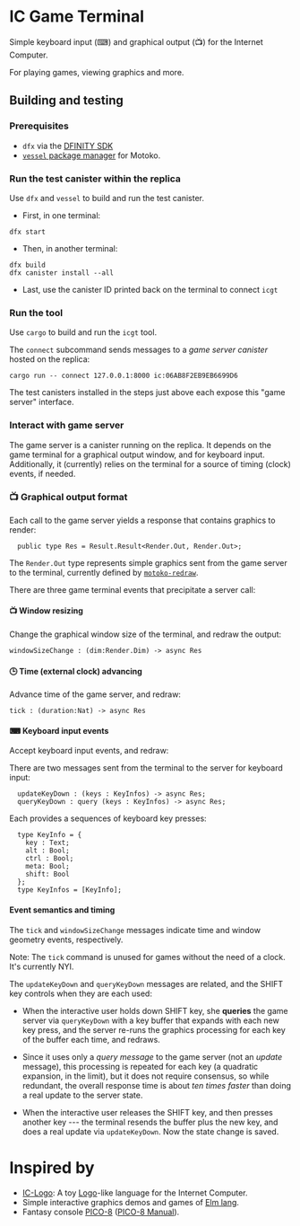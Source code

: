 # IC Game Terminal

Simple keyboard input (⌨) and graphical output (📺) for the Internet Computer.

For playing games, viewing graphics and more.


## Building and testing

### Prerequisites

 * `dfx` via the [DFINITY SDK](https://sdk.dfinity.org/docs/quickstart/quickstart.html)
 * [`vessel` package manager](https://github.com/kritzcreek/vessel) for Motoko.

### Run the test canister within the replica

Use `dfx` and `vessel` to build and run the test canister.

 * First, in one terminal:
```
dfx start
```

 * Then, in another terminal:
```
dfx build
dfx canister install --all
```

 * Last, use the canister ID printed back on the terminal to connect `icgt`


### Run the tool

Use `cargo` to build and run the `icgt` tool.

The `connect` subcommand sends messages to a _game server canister_
hosted on the replica:

```
cargo run -- connect 127.0.0.1:8000 ic:06AB8F2EB9EB6699D6
```

The test canisters installed in the steps just above each
expose this "game server" interface.


### Interact with game server

The game server is a canister running on the replica.  It depends on the game terminal for a graphical output window, and for keyboard input.  Additionally, it (currently) relies on the terminal for a source of timing (clock) events, if needed.

### 📺 Graphical output format

Each call to the game server yields a response that contains graphics to render:

```
  public type Res = Result.Result<Render.Out, Render.Out>;
```

The `Render.Out` type represents simple graphics sent from the game server to the terminal, currently defined by [`motoko-redraw`](https://github.com/matthewhammer/motoko-redraw).

There are three game terminal events that precipitate a server call:

#### 📺 Window resizing

Change the graphical window size of the terminal, and redraw the output:

```
windowSizeChange : (dim:Render.Dim) -> async Res
```

#### 🕒 Time (external clock) advancing

Advance time of the game server, and redraw:

```
tick : (duration:Nat) -> async Res
```

#### ⌨ Keyboard input events

Accept keyboard input events, and redraw:

There are two messages sent from the terminal to the server for keyboard input:

```
  updateKeyDown : (keys : KeyInfos) -> async Res;
  queryKeyDown : query (keys : KeyInfos) -> async Res;
```

Each provides a sequences of keyboard key presses:

```
  type KeyInfo = {
    key : Text;
    alt : Bool;
    ctrl : Bool;
    meta: Bool;
    shift: Bool
  };
  type KeyInfos = [KeyInfo];
```

#### Event semantics and timing

The `tick` and `windowSizeChange` messages indicate time and window geometry events, respectively.

Note: The `tick` command is unused for games without the need of a clock. It's currently NYI.

The `updateKeyDown` and `queryKeyDown` messages are related, and the SHIFT key controls when they are each used:

* When the interactive user holds down SHIFT key, she **queries** the
game server via `queryKeyDown` with a key buffer that expands with each new key press,
and the server re-runs the graphics processing for each key of
the buffer each time, and redraws.

* Since it uses only a _query message_ to the game server (not an _update_
message), this processing is repeated for each key (a quadratic
expansion, in the limit), but it does not require consensus, so while
redundant, the overall response time is about *ten times faster* than doing a real update to the server state.

* When the interactive user releases the SHIFT key, and then presses another key --- the terminal
resends the buffer plus the new key, and does a real update via `updateKeyDown`.  Now the state change is saved.



# Inspired by

 * [IC-Logo](https://github.com/chenyan2002/ic-logo): A toy [Logo](https://en.wikipedia.org/wiki/Logo_(programming_language))-like language for the Internet Computer.
 * Simple interactive graphics demos and games of [Elm lang](https://elm-lang.org/).
 * Fantasy console [PICO-8](https://www.lexaloffle.com/pico-8.php) ([PICO-8 Manual](https://www.lexaloffle.com/pico8_manual.txt)).
